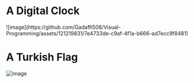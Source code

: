<h1> A Digital Clock </h1> 
![image](https://github.com/Gadaffi508/Visual-Programming/assets/121219831/7e4733de-c9af-4f1a-b666-ad7ecc9f8481)

<h1>  A Turkish Flag </h1> 

![image](https://github.com/Gadaffi508/Visual-Programming/assets/121219831/d96a9405-9f1d-4664-accb-ef2b868fc389)
